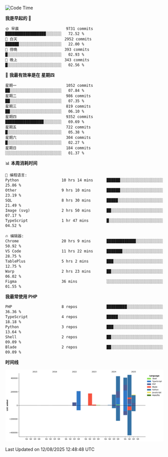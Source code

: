 <!--START_SECTION:waka-->
![Code Time](http://img.shields.io/badge/Code%20Time-3%2C989%20hrs%2036%20mins-blue)

**我是早起的 🐤** 

```text
🌞 早晨                     9731 commits        ██████████████████░░░░░░░   72.52 % 
🌆 白天                     2952 commits        ██████░░░░░░░░░░░░░░░░░░░   22.00 % 
🌃 傍晚                     393 commits         █░░░░░░░░░░░░░░░░░░░░░░░░   02.93 % 
🌙 晚上                     343 commits         █░░░░░░░░░░░░░░░░░░░░░░░░   02.56 % 
```
📅 **我最有效率是在 星期四** 

```text
星期一                      1052 commits        ██░░░░░░░░░░░░░░░░░░░░░░░   07.84 % 
星期二                      986 commits         ██░░░░░░░░░░░░░░░░░░░░░░░   07.35 % 
星期三                      819 commits         ██░░░░░░░░░░░░░░░░░░░░░░░   06.10 % 
星期四                      9352 commits        █████████████████░░░░░░░░   69.69 % 
星期五                      722 commits         █░░░░░░░░░░░░░░░░░░░░░░░░   05.38 % 
星期六                      304 commits         █░░░░░░░░░░░░░░░░░░░░░░░░   02.27 % 
星期日                      184 commits         ░░░░░░░░░░░░░░░░░░░░░░░░░   01.37 % 
```


📊 **本周消耗时间** 

```text
💬 编程语言: 
Python                   10 hrs 14 mins      ██████░░░░░░░░░░░░░░░░░░░   25.86 % 
Other                    9 hrs 10 mins       ██████░░░░░░░░░░░░░░░░░░░   23.19 % 
SQL                      8 hrs 30 mins       █████░░░░░░░░░░░░░░░░░░░░   21.49 % 
Image (svg)              2 hrs 50 mins       ██░░░░░░░░░░░░░░░░░░░░░░░   07.17 % 
TypeScript               1 hr 47 mins        █░░░░░░░░░░░░░░░░░░░░░░░░   04.52 % 

🔥 编辑器: 
Chrome                   20 hrs 9 mins       █████████████░░░░░░░░░░░░   50.92 % 
VS Code                  11 hrs 22 mins      ███████░░░░░░░░░░░░░░░░░░   28.75 % 
TablePlus                5 hrs 2 mins        ███░░░░░░░░░░░░░░░░░░░░░░   12.75 % 
Warp                     2 hrs 23 mins       ██░░░░░░░░░░░░░░░░░░░░░░░   06.02 % 
Figma                    36 mins             ░░░░░░░░░░░░░░░░░░░░░░░░░   01.55 % 
```

**我最常使用 PHP** 

```text
PHP                      8 repos             █████████░░░░░░░░░░░░░░░░   36.36 % 
TypeScript               4 repos             █████░░░░░░░░░░░░░░░░░░░░   18.18 % 
Python                   3 repos             ███░░░░░░░░░░░░░░░░░░░░░░   13.64 % 
Shell                    2 repos             ██░░░░░░░░░░░░░░░░░░░░░░░   09.09 % 
Blade                    2 repos             ██░░░░░░░░░░░░░░░░░░░░░░░   09.09 % 
```



**时间线**

![Lines of Code chart](https://raw.githubusercontent.com/abrahamgreyson/abrahamgreyson/main/assets/bar_graph.png)


 Last Updated on 12/08/2025 12:48:48 UTC
<!--END_SECTION:waka-->

